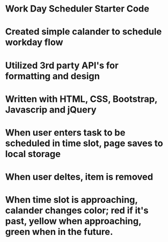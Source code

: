 # Work Day Scheduler Starter Code

# Created simple calander to schedule workday flow

# Utilized 3rd party API's for formatting and design

# Written with HTML, CSS, Bootstrap, Javascrip and jQuery

# When user enters task to be scheduled in time slot, page saves to local storage

# When user deltes, item is removed

# When time slot is approaching, calander changes color; red if it's past, yellow when approaching, green when in the future.
